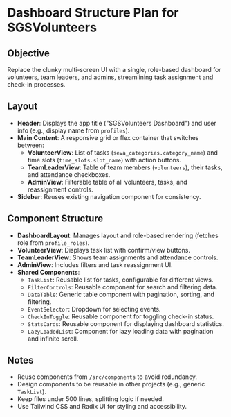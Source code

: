 # Dashboard Structure Plan for SGSVolunteers

## Objective
Replace the clunky multi-screen UI with a single, role-based dashboard for volunteers, team leaders, and admins, streamlining task assignment and check-in processes.

## Layout
- **Header**: Displays the app title ("SGSVolunteers Dashboard") and user info (e.g., display name from `profiles`).
- **Main Content**: A responsive grid or flex container that switches between:
  - **VolunteerView**: List of tasks (`seva_categories.category_name`) and time slots (`time_slots.slot_name`) with action buttons.
  - **TeamLeaderView**: Table of team members (`volunteers`), their tasks, and attendance checkboxes.
  - **AdminView**: Filterable table of all volunteers, tasks, and reassignment controls.
- **Sidebar**: Reuses existing navigation component for consistency.

## Component Structure
- **DashboardLayout**: Manages layout and role-based rendering (fetches role from `profile_roles`).
- **VolunteerView**: Displays task list with confirm/view buttons.
- **TeamLeaderView**: Shows team assignments and attendance controls.
- **AdminView**: Includes filters and task reassignment UI.
- **Shared Components**:
  - `TaskList`: Reusable list for tasks, configurable for different views.
  - `FilterControls`: Reusable component for search and filtering data.
  - `DataTable`: Generic table component with pagination, sorting, and filtering.
  - `EventSelector`: Dropdown for selecting events.
  - `CheckInToggle`: Reusable component for toggling check-in status.
  - `StatsCards`: Reusable component for displaying dashboard statistics.
  - `LazyLoadedList`: Component for lazy loading data with pagination and infinite scroll.

## Notes
- Reuse components from `/src/components` to avoid redundancy.
- Design components to be reusable in other projects (e.g., generic `TaskList`).
- Keep files under 500 lines, splitting logic if needed.
- Use Tailwind CSS and Radix UI for styling and accessibility.